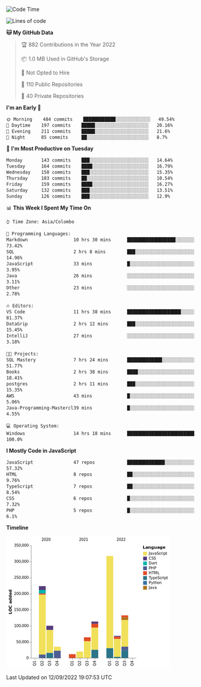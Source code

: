 
<!--START_SECTION:waka-->
![Code Time](http://img.shields.io/badge/Code%20Time-662%20hrs%2028%20mins-blue)

![Lines of code](https://img.shields.io/badge/From%20Hello%20World%20I%27ve%20Written-1%20Million%20lines%20of%20code-blue)

**🐱 My GitHub Data** 

> 🏆 882 Contributions in the Year 2022
 > 
> 📦 1.0 MB Used in GitHub's Storage 
 > 
> 🚫 Not Opted to Hire
 > 
> 📜 110 Public Repositories 
 > 
> 🔑 40 Private Repositories  
 > 
**I'm an Early 🐤** 

```text
🌞 Morning    484 commits    ████████████░░░░░░░░░░░░░   49.54% 
🌆 Daytime    197 commits    █████░░░░░░░░░░░░░░░░░░░░   20.16% 
🌃 Evening    211 commits    █████░░░░░░░░░░░░░░░░░░░░   21.6% 
🌙 Night      85 commits     ██░░░░░░░░░░░░░░░░░░░░░░░   8.7%

```
📅 **I'm Most Productive on Tuesday** 

```text
Monday       143 commits    ███░░░░░░░░░░░░░░░░░░░░░░   14.64% 
Tuesday      164 commits    ████░░░░░░░░░░░░░░░░░░░░░   16.79% 
Wednesday    150 commits    ███░░░░░░░░░░░░░░░░░░░░░░   15.35% 
Thursday     103 commits    ██░░░░░░░░░░░░░░░░░░░░░░░   10.54% 
Friday       159 commits    ████░░░░░░░░░░░░░░░░░░░░░   16.27% 
Saturday     132 commits    ███░░░░░░░░░░░░░░░░░░░░░░   13.51% 
Sunday       126 commits    ███░░░░░░░░░░░░░░░░░░░░░░   12.9%

```


📊 **This Week I Spent My Time On** 

```text
⌚︎ Time Zone: Asia/Colombo

💬 Programming Languages: 
Markdown                 10 hrs 30 mins      ██████████████████░░░░░░░   73.42% 
SQL                      2 hrs 8 mins        ███░░░░░░░░░░░░░░░░░░░░░░   14.96% 
JavaScript               33 mins             █░░░░░░░░░░░░░░░░░░░░░░░░   3.95% 
Java                     26 mins             ░░░░░░░░░░░░░░░░░░░░░░░░░   3.11% 
Other                    23 mins             ░░░░░░░░░░░░░░░░░░░░░░░░░   2.78%

🔥 Editors: 
VS Code                  11 hrs 38 mins      ████████████████████░░░░░   81.37% 
DataGrip                 2 hrs 12 mins       ███░░░░░░░░░░░░░░░░░░░░░░   15.45% 
IntelliJ                 27 mins             ░░░░░░░░░░░░░░░░░░░░░░░░░   3.18%

🐱‍💻 Projects: 
SQL Mastery              7 hrs 24 mins       █████████████░░░░░░░░░░░░   51.77% 
Books                    2 hrs 38 mins       ████░░░░░░░░░░░░░░░░░░░░░   18.41% 
postgres                 2 hrs 11 mins       ███░░░░░░░░░░░░░░░░░░░░░░   15.35% 
AWS                      43 mins             █░░░░░░░░░░░░░░░░░░░░░░░░   5.06% 
Java-Programming-Mastercl39 mins             █░░░░░░░░░░░░░░░░░░░░░░░░   4.55%

💻 Operating System: 
Windows                  14 hrs 18 mins      █████████████████████████   100.0%

```

**I Mostly Code in JavaScript** 

```text
JavaScript               47 repos            ██████████████░░░░░░░░░░░   57.32% 
HTML                     8 repos             ██░░░░░░░░░░░░░░░░░░░░░░░   9.76% 
TypeScript               7 repos             ██░░░░░░░░░░░░░░░░░░░░░░░   8.54% 
CSS                      6 repos             █░░░░░░░░░░░░░░░░░░░░░░░░   7.32% 
PHP                      5 repos             █░░░░░░░░░░░░░░░░░░░░░░░░   6.1%

```


**Timeline**

![Chart not found](https://raw.githubusercontent.com/ccweerasinghe1994/ccweerasinghe1994/master/charts/bar_graph.png) 


 Last Updated on 12/09/2022 19:07:53 UTC
<!--END_SECTION:waka-->

